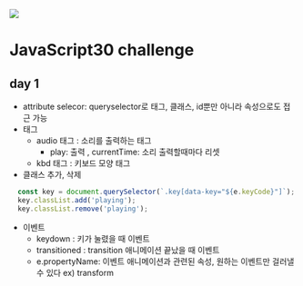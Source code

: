 ﻿![](https://javascript30.com/images/JS3-social-share.png)

# JavaScript30 challenge

## day 1

+ attribute selecor: queryselector로 태그, 클래스, id뿐만 아니라 속성으로도 접근 가능
+ 태그
  + audio 태그 : 소리를 출력하는 태그
    + play: 출력 , currentTime: 소리 출력할때마다 리셋
  + kbd 태그 : 키보드 모양 태그
+ 클래스 추가, 삭제
```javascript
  const key = document.querySelector(`.key[data-key="${e.keyCode}"]`);
  key.classList.add('playing');
  key.classList.remove('playing');
```
+ 이벤트
  + keydown : 키가 눌렸을 때 이벤트
  + transitioned : transition 애니메이션 끝났을 때 이벤트
  + e.propertyName: 이벤트 애니메이션과 관련된 속성, 원하는 이벤트만 걸러낼수 있다  ex) transform

